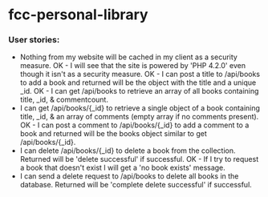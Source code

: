 # fcc-personal-library

### User stories:
 - Nothing from my website will be cached in my client as a security measure.
 OK - I will see that the site is powered by 'PHP 4.2.0' even though it isn't as a security measure.
 OK - I can post a title to /api/books to add a book and returned will be the object with the title and a unique _id.
 OK - I can get /api/books to retrieve an array of all books containing title, _id, & commentcount.
 - I can get /api/books/{_id} to retrieve a single object of a book containing title, _id, & an array of comments (empty array if no comments present).
 OK - I can post a comment to /api/books/{_id} to add a comment to a book and returned will be the books object similar to get /api/books/{_id}.
 - I can delete /api/books/{_id} to delete a book from the collection. Returned will be 'delete successful' if successful.
 OK - If I try to request a book that doesn't exist I will get a 'no book exists' message.
 - I can send a delete request to /api/books to delete all books in the database. Returned will be 'complete delete successful' if successful.
